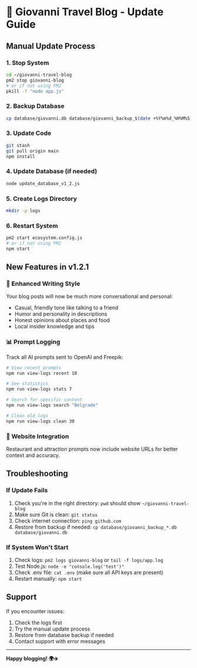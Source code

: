 # 🔄 Giovanni Travel Blog - Update Guide

## Manual Update Process

### 1. Stop System
```bash
cd ~/giovanni-travel-blog
pm2 stop giovanni-blog
# or if not using PM2
pkill -f "node app.js"
```

### 2. Backup Database
```bash
cp database/giovanni.db database/giovanni_backup_$(date +%Y%m%d_%H%M%S).db
```

### 3. Update Code
```bash
git stash
git pull origin main
npm install
```

### 4. Update Database (if needed)
```bash
node update_database_v1_2.js
```

### 5. Create Logs Directory
```bash
mkdir -p logs
```

### 6. Restart System
```bash
pm2 start ecosystem.config.js
# or if not using PM2
npm start
```

## New Features in v1.2.1

### 🎨 Enhanced Writing Style
Your blog posts will now be much more conversational and personal:
- Casual, friendly tone like talking to a friend
- Humor and personality in descriptions
- Honest opinions about places and food
- Local insider knowledge and tips

### 📊 Prompt Logging
Track all AI prompts sent to OpenAI and Freepik:
```bash
# View recent prompts
npm run view-logs recent 10

# See statistics
npm run view-logs stats 7

# Search for specific content
npm run view-logs search "Belgrade"

# Clean old logs
npm run view-logs clean 30
```

### 🔗 Website Integration
Restaurant and attraction prompts now include website URLs for better context and accuracy.

## Troubleshooting

### If Update Fails
1. Check you're in the right directory: `pwd` should show `~/giovanni-travel-blog`
2. Make sure Git is clean: `git status`
3. Check internet connection: `ping github.com`
4. Restore from backup if needed: `cp database/giovanni_backup_*.db database/giovanni.db`

### If System Won't Start
1. Check logs: `pm2 logs giovanni-blog` or `tail -f logs/app.log`
2. Test Node.js: `node -e "console.log('test')"`
3. Check .env file: `cat .env` (make sure all API keys are present)
4. Restart manually: `npm start`

## Support

If you encounter issues:
1. Check the logs first
2. Try the manual update process
3. Restore from database backup if needed
4. Contact support with error messages

---

**Happy blogging! 🌍✈️** 